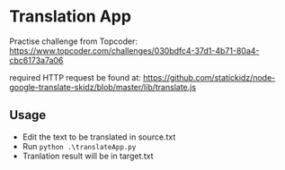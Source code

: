 # Translation App
Practise challenge from Topcoder:
 https://www.topcoder.com/challenges/030bdfc4-37d1-4b71-80a4-cbc6173a7a06
 
required HTTP request be found at:
 https://github.com/statickidz/node-google-translate-skidz/blob/master/lib/translate.js

## Usage
- Edit the text to be translated in source.txt
- Run `python .\translateApp.py`
- Tranlation result will be in target.txt
